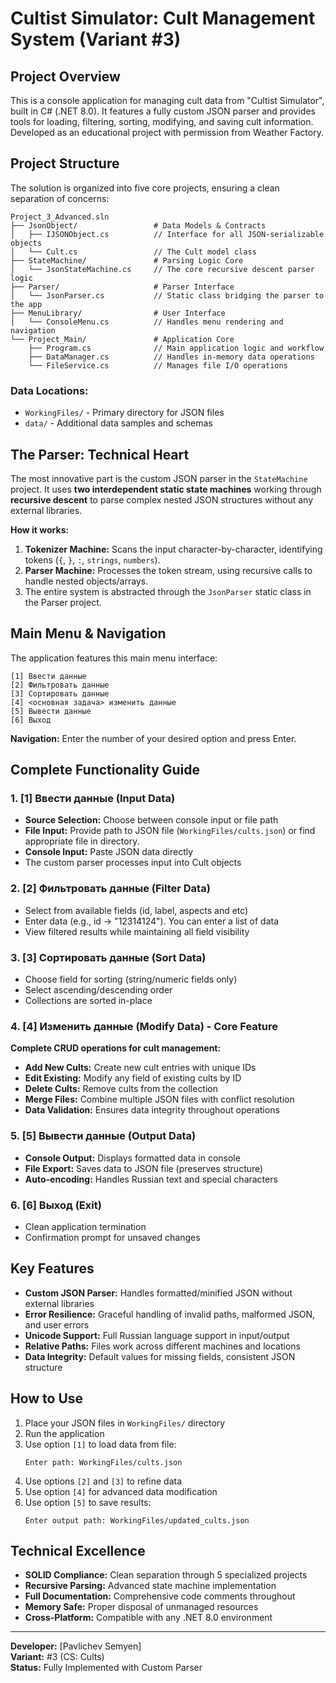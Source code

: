 # Cultist Simulator: Cult Management System (Variant #3)

## Project Overview

This is a console application for managing cult data from "Cultist Simulator", built in C# (.NET 8.0). It features a fully custom JSON parser and provides tools for loading, filtering, sorting, modifying, and saving cult information. Developed as an educational project with permission from Weather Factory.

## Project Structure

The solution is organized into five core projects, ensuring a clean separation of concerns:

```
Project_3_Advanced.sln
├── JsonObject/                 # Data Models & Contracts
│   ├── IJSONObject.cs          // Interface for all JSON-serializable objects
│   └── Cult.cs                 // The Cult model class
├── StateMachine/               # Parsing Logic Core
│   └── JsonStateMachine.cs     // The core recursive descent parser logic
├── Parser/                     # Parser Interface
│   └── JsonParser.cs           // Static class bridging the parser to the app
├── MenuLibrary/                # User Interface
│   └── ConsoleMenu.cs          // Handles menu rendering and navigation
└── Project_Main/               # Application Core
    ├── Program.cs              // Main application logic and workflow
    ├── DataManager.cs          // Handles in-memory data operations
    └── FileService.cs          // Manages file I/O operations
```

### Data Locations:
-   `WorkingFiles/` - Primary directory for JSON files
-   `data/` - Additional data samples and schemas

## The Parser: Technical Heart

The most innovative part is the custom JSON parser in the `StateMachine` project. It uses **two interdependent static state machines** working through **recursive descent** to parse complex nested JSON structures without any external libraries.

**How it works:**
1.  **Tokenizer Machine:** Scans the input character-by-character, identifying tokens (`{`, `}`, `:`, `strings`, `numbers`).
2.  **Parser Machine:** Processes the token stream, using recursive calls to handle nested objects/arrays.
3.  The entire system is abstracted through the `JsonParser` static class in the Parser project.

## Main Menu & Navigation

The application features this main menu interface:

```
[1] Ввести данные
[2] Фильтровать данные
[3] Сортировать данные
[4] <основная задача> изменить данные
[5] Вывести данные
[6] Выход
```

**Navigation:** Enter the number of your desired option and press Enter.

## Complete Functionality Guide

### 1. [1] Ввести данные (Input Data)
-   **Source Selection:** Choose between console input or file path
-   **File Input:** Provide path to JSON file (`WorkingFiles/cults.json`) or find appropriate file in directory.
-   **Console Input:** Paste JSON data directly
-   The custom parser processes input into Cult objects

### 2. [2] Фильтровать данные (Filter Data)
-   Select from available fields (id, label, aspects and etc)
-   Enter data (e.g., id -> "12314124"). You can enter a list of data
-   View filtered results while maintaining all field visibility

### 3. [3] Сортировать данные (Sort Data)
-   Choose field for sorting (string/numeric fields only)
-   Select ascending/descending order
-   Collections are sorted in-place

### 4. [4] Изменить данные (Modify Data) - Core Feature
**Complete CRUD operations for cult management:**
-   **Add New Cults:** Create new cult entries with unique IDs
-   **Edit Existing:** Modify any field of existing cults by ID
-   **Delete Cults:** Remove cults from the collection
-   **Merge Files:** Combine multiple JSON files with conflict resolution
-   **Data Validation:** Ensures data integrity throughout operations

### 5. [5] Вывести данные (Output Data)
-   **Console Output:** Displays formatted data in console
-   **File Export:** Saves data to JSON file (preserves structure)
-   **Auto-encoding:** Handles Russian text and special characters

### 6. [6] Выход (Exit)
-   Clean application termination
-   Confirmation prompt for unsaved changes

## Key Features

-   **Custom JSON Parser:** Handles formatted/minified JSON without external libraries
-   **Error Resilience:** Graceful handling of invalid paths, malformed JSON, and user errors
-   **Unicode Support:** Full Russian language support in input/output
-   **Relative Paths:** Files work across different machines and locations
-   **Data Integrity:** Default values for missing fields, consistent JSON structure

## How to Use

1.  Place your JSON files in `WorkingFiles/` directory
2.  Run the application
3.  Use option `[1]` to load data from file:
    ```
    Enter path: WorkingFiles/cults.json
    ```
4.  Use options `[2]` and `[3]` to refine data
5.  Use option `[4]` for advanced data modification
6.  Use option `[5]` to save results:
    ```
    Enter output path: WorkingFiles/updated_cults.json
    ```

## Technical Excellence

-   **SOLID Compliance:** Clean separation through 5 specialized projects
-   **Recursive Parsing:** Advanced state machine implementation
-   **Full Documentation:** Comprehensive code comments throughout
-   **Memory Safe:** Proper disposal of unmanaged resources
-   **Cross-Platform:** Compatible with any .NET 8.0 environment

---

**Developer:** [Pavlichev Semyen]  
**Variant:** #3 (CS: Cults)  
**Status:** Fully Implemented with Custom Parser
